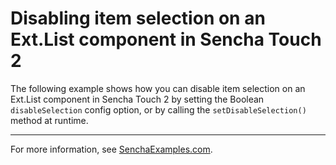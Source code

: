 # Disabling item selection on an Ext.List component in Sencha Touch 2 #

The following example shows how you can disable item selection on an Ext.List component in Sencha Touch 2 by setting the Boolean `disableSelection` config option, or by calling the `setDisableSelection()` method at runtime.

---

For more information, see [SenchaExamples.com]().